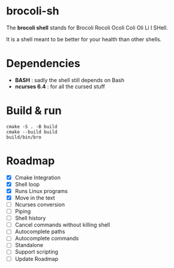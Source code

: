 # brocoli-sh

The **brocoli shell** stands for Brocoli Rocoli Ocoli Coli Oli Li I SHell.

It is a shell meant to be better for your health than other shells.

# Dependencies

- **BASH**     : sadly the shell still depends on Bash
- **ncurses 6.4**  : for all the cursed stuff

# Build & run
```
cmake -S . -B build
cmake --build build
build/bin/bro
```
# Roadmap

- [X] Cmake Integration
- [X] Shell loop
- [X] Runs Linux programs
- [X] Move in the text
- [ ] Ncurses conversion
- [ ] Piping
- [ ] Shell history
- [ ] Cancel commands without killing shell
- [ ] Autocomplete paths
- [ ] Autocomplete commands
- [ ] Standalone
- [ ] Support scripting
- [ ] Update Roadmap
